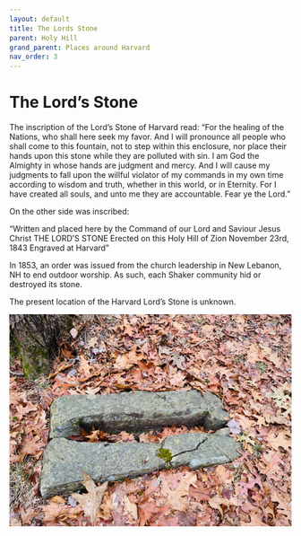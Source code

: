 ```yaml
---
layout: default
title: The Lords Stone
parent: Holy Hill
grand_parent: Places around Harvard
nav_order: 3
---
```


# The Lord’s Stone

The inscription of the Lord’s Stone of Harvard read:
“For the healing of the Nations, who shall here seek my favor. And I will pronounce all people who shall come to this fountain, not to step within this enclosure, nor place their hands upon this stone while they are polluted with sin. I am God the Almighty in whose hands are judgment and mercy. And I will cause my judgments to fall upon the willful violator of my commands in my own  time according to wisdom and truth, whether in this world, or in Eternity. For I have created all souls, and unto me they are accountable. Fear ye the Lord.”


On the other side was inscribed:

“Written and placed here by the Command of our Lord and Saviour Jesus Christ
THE LORD’S STONE
Erected on this Holy Hill of Zion
November 23rd, 1843
Engraved at Harvard”

In 1853, an order was issued from the church leadership in New Lebanon, NH to end  outdoor worship. As such, each Shaker community hid or destroyed its stone. 

The present location of the Harvard Lord’s Stone is unknown.

![](assets/IMG_6011.png)